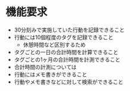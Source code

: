 # 機能要求
- 30分刻みで実施していた行動を記録できること
- 行動には10個程度のタグを記録できること
    - 休憩時間など区別するため
- タグごとの一日の合計時間を計算できること
- タグごとの1ヶ月の合計時間を計測できること
- 合計時間の計測については
- 行動にはメモ書きができること
- 行動やメモ書きなどに対して検索ができること
